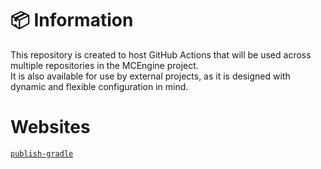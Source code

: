 # 📦 Information

This repository is created to host GitHub Actions that will be used across multiple repositories in the MCEngine project.  
It is also available for use by external projects, as it is designed with dynamic and flexible configuration in mind.

# Websites

[`publish-gradle`](https://mcengine.github.io/actions-website/publish-gradle/)
